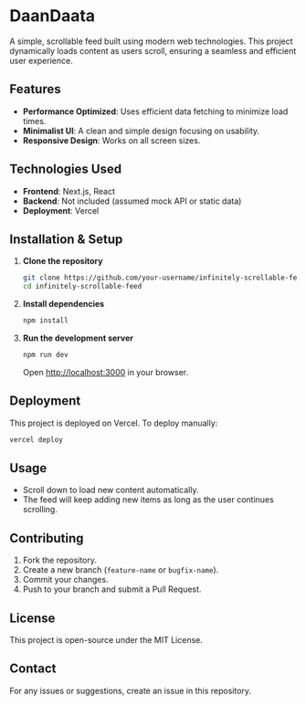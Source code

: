 # DaanDaata

A simple, scrollable feed built using modern web technologies. This project dynamically loads content as users scroll, ensuring a seamless and efficient user experience.

## Features
- **Performance Optimized**: Uses efficient data fetching to minimize load times.
- **Minimalist UI**: A clean and simple design focusing on usability.
- **Responsive Design**: Works on all screen sizes.

## Technologies Used
- **Frontend**: Next.js, React
- **Backend**: Not included (assumed mock API or static data)
- **Deployment**: Vercel

## Installation & Setup
1. **Clone the repository**
   ```sh
   git clone https://github.com/your-username/infinitely-scrollable-feed.git
   cd infinitely-scrollable-feed
   ```

2. **Install dependencies**
   ```sh
   npm install
   ```

3. **Run the development server**
   ```sh
   npm run dev
   ```
   Open [http://localhost:3000](http://localhost:3000) in your browser.

## Deployment
This project is deployed on Vercel. To deploy manually:
```sh
vercel deploy
```

## Usage
- Scroll down to load new content automatically.
- The feed will keep adding new items as long as the user continues scrolling.

## Contributing
1. Fork the repository.
2. Create a new branch (`feature-name` or `bugfix-name`).
3. Commit your changes.
4. Push to your branch and submit a Pull Request.

## License
This project is open-source under the MIT License.

## Contact
For any issues or suggestions, create an issue in this repository.
